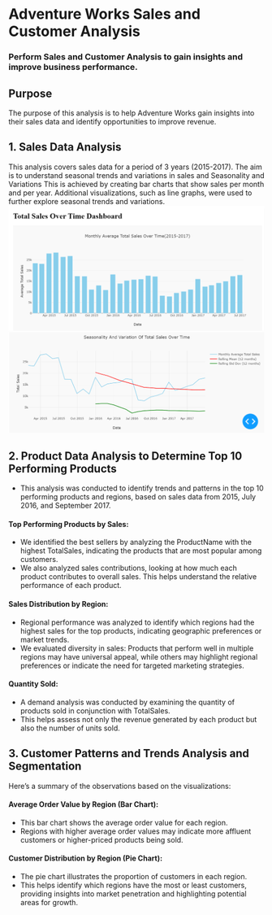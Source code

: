 # Adventure Works Sales and Customer Analysis
### Perform Sales and Customer Analysis to gain insights and improve business performance.

## Purpose
The purpose of this analysis is to help Adventure Works gain insights into their sales data and identify opportunities to improve revenue.

## 1. Sales Data Analysis
This analysis covers sales data for a period of 3 years (2015-2017). The aim is to understand seasonal trends and variations in sales and
Seasonality and Variations
This is achieved by creating bar charts that show sales per month and per year.
Additional visualizations, such as line graphs, were used to further explore seasonal trends and variations.
  ![](https://github.com/calua-83/Sales-and-Customer-Analysis/blob/main/Total_sales_Graph.png?raw=true)
  ![](https://github.com/calua-83/Sales-and-Customer-Analysis/blob/main/Seasonality_and_variation_graph.png?raw=true)

## 2. Product Data Analysis to Determine Top 10 Performing Products
- This analysis was conducted to identify trends and patterns in the top 10 performing products and regions, based on sales data from 2015, July 2016, and September 2017.
####  Top Performing Products by Sales:
- We identified the best sellers by analyzing the ProductName with the highest TotalSales, indicating the products that are most popular among customers.
- We also analyzed sales contributions, looking at how much each product contributes to overall sales. This helps understand the relative performance of each product.
####  Sales Distribution by Region:
- Regional performance was analyzed to identify which regions had the highest sales for the top products, indicating geographic preferences or market trends.
- We evaluated diversity in sales: Products that perform well in multiple regions may have universal appeal, while others may highlight regional preferences or indicate the need for targeted marketing strategies.
####  Quantity Sold:
- A demand analysis was conducted by examining the quantity of products sold in conjunction with TotalSales.
- This helps assess not only the revenue generated by each product but also the number of units sold.
## 3. Customer Patterns and Trends Analysis and Segmentation
Here’s a summary of the observations based on the visualizations:
#### Average Order Value by Region (Bar Chart):
- This bar chart shows the average order value for each region.
- Regions with higher average order values may indicate more affluent customers or higher-priced products being sold.
#### Customer Distribution by Region (Pie Chart):
- The pie chart illustrates the proportion of customers in each region.
- This helps identify which regions have the most or least customers, providing insights into market penetration and highlighting potential areas for growth.
